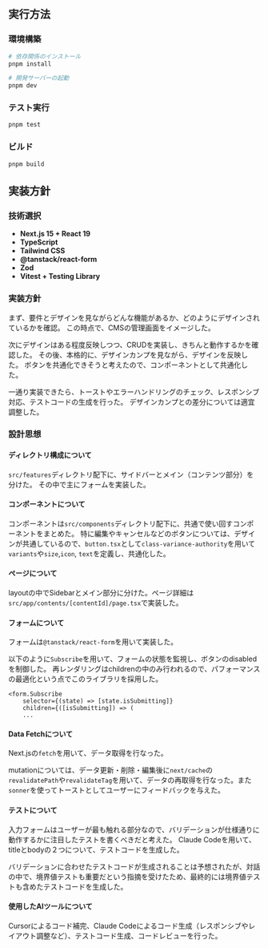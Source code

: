 ## 実行方法

### 環境構築
```bash
# 依存関係のインストール
pnpm install

# 開発サーバーの起動
pnpm dev
```

### テスト実行
```bash
pnpm test
```

### ビルド
```bash
pnpm build
```

## 実装方針

### 技術選択
- **Next.js 15 + React 19**
- **TypeScript**
- **Tailwind CSS**
- **@tanstack/react-form**
- **Zod**
- **Vitest + Testing Library**

### 実装方針
まず、要件とデザインを見ながらどんな機能があるか、どのようにデザインされているかを確認。
この時点で、CMSの管理画面をイメージした。

次にデザインはある程度反映しつつ、CRUDを実装し、きちんと動作するかを確認した。
その後、本格的に、デザインカンプを見ながら、デザインを反映した。
ボタンを共通化できそうと考えたので、コンポーネントとして共通化した。

一通り実装できたら、トーストやエラーハンドリングのチェック、レスポンシブ対応、テストコードの生成を行った。
デザインカンプとの差分については適宜調整した。


### 設計思想

#### ディレクトリ構成について
`src/features`ディレクトリ配下に、サイドバーとメイン（コンテンツ部分）を分けた。
その中で主にフォームを実装した。


#### コンポーネントについて
コンポーネントは`src/components`ディレクトリ配下に、共通で使い回すコンポーネントをまとめた。
特に編集やキャンセルなどのボタンについては、デザインが共通しているので、`button.tsx`として`class-variance-authority`を用いて`variants`や`size`,`icon`, `text`を定義し、共通化した。


#### ページについて
layoutの中でSidebarとメイン部分に分けた。ページ詳細は`src/app/contents/[contentId]/page.tsx`で実装した。


#### フォームについて
フォームは`@tanstack/react-form`を用いて実装した。

以下のように`Subscribe`を用いて、フォームの状態を監視し、ボタンのdisabledを制御した。
再レンダリングはchildrenの中のみ行われるので、パフォーマンスの最適化という点でこのライブラリを採用した。

```tsx
<form.Subscribe
	selector={(state) => [state.isSubmitting]}
	children={([isSubmitting]) => (
    ...
```


#### Data Fetchについて
Next.jsの`fetch`を用いて、データ取得を行なった。

mutationについては、データ更新・削除・編集後に`next/cache`の`revalidatePath`や`revalidateTag`を用いて、データの再取得を行なった。また`sonner`を使ってトーストとしてユーザーにフィードバックを与えた。


#### テストについて
入力フォームはユーザーが最も触れる部分なので、バリデーションが仕様通りに動作するかに注目したテストを書くべきだと考えた。
Claude Codeを用いて、titleとbodyの２つについて、テストコードを生成した。

バリデーションに合わせたテストコードが生成されることは予想されたが、対話の中で、境界値テストも重要だという指摘を受けたため、最終的には境界値テストも含めたテストコードを生成した。

#### 使用したAIツールについて
Cursorによるコード補完、Claude Codeによるコード生成（レスポンシブやレイアウト調整など）、テストコード生成、コードレビューを行った。
